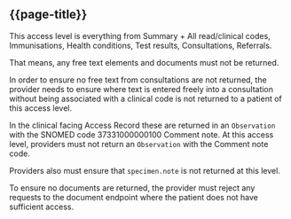 ## {{page-title}}

This access level is everything from Summary + All read/clinical codes, Immunisations, Health conditions, Test results, Consultations, Referrals.

That means, any free text elements and documents must not be returned. 

In order to ensure no free text from consultations are not returned, the provider needs to ensure where text is entered freely into a consultation without being associated with a clinical code is not returned to a patient of this access level.

In the clinical facing Access Record these are returned in an `Observation` with the SNOMED code 37331000000100 Comment note. At this access level, providers must not return an `Observation` with the Comment note code.

Providers also must ensure that `specimen.note` is not returned at this level.

To ensure no documents are returned, the provider must reject any requests to the document endpoint where the patient does not have sufficient access.

